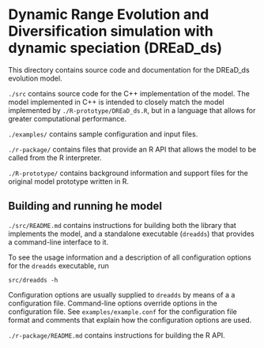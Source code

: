# Dynamic Range Evolution and Diversification simulation with dynamic speciation (DREaD_ds)

This directory contains source code and documentation for the DREaD_ds
evolution model.

`./src` contains source code for the C++ implementation of the model.
The model implemented in C++ is intended to closely match the model
implemented by `./R-prototype/DREaD_ds.R`, but in a language that allows
for greater computational performance.

`./examples/` contains sample configuration and input files.

`./r-package/` contains files that provide an R API that allows the
model to be called from the R interpreter.

`./R-prototype/` contains background information and support files for
the original model prototype written in R.


## Building and running he model

`./src/README.md` contains instructions for building both the library
that implements the model, and a standalone executable (`dreadds`)
that provides a command-line interface to it.

To see the usage information and a description of all configuration
options for the `dreadds` executable, run
```
src/dreadds -h
```

Configuration options are usually supplied to `dreadds` by means of a
a configuration file. Command-line options override options in the
configuration file. See `examples/example.conf` for the configuration
file format and comments that explain how the configuration options
are used.

`./r-package/README.md` contains instructions for building the R API.
